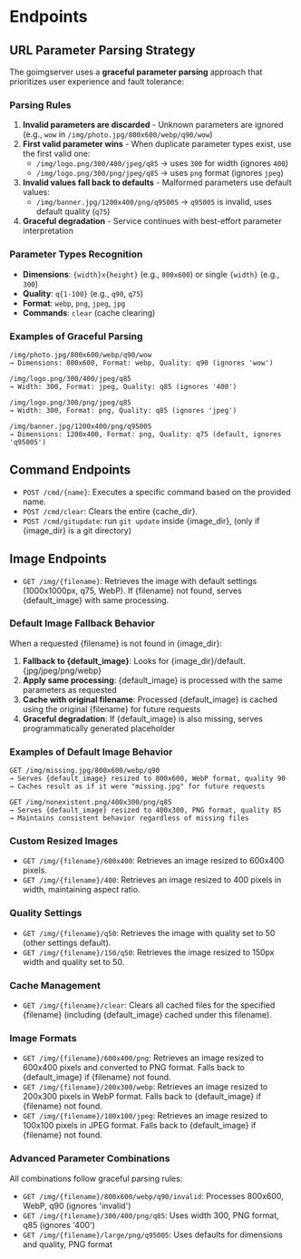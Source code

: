 # Endpoints

## URL Parameter Parsing Strategy

The goimgserver uses a **graceful parameter parsing** approach that prioritizes user experience and fault tolerance:

### Parsing Rules
1. **Invalid parameters are discarded** - Unknown parameters are ignored (e.g., `wow` in `/img/photo.jpg/800x600/webp/q90/wow`)
2. **First valid parameter wins** - When duplicate parameter types exist, use the first valid one:
   - `/img/logo.png/300/400/jpeg/q85` → uses `300` for width (ignores `400`)
   - `/img/logo.png/300/png/jpeg/q85` → uses `png` format (ignores `jpeg`)
3. **Invalid values fall back to defaults** - Malformed parameters use default values:
   - `/img/banner.jpg/1200x400/png/q95005` → `q95005` is invalid, uses default quality (`q75`)
4. **Graceful degradation** - Service continues with best-effort parameter interpretation

### Parameter Types Recognition
- **Dimensions**: `{width}x{height}` (e.g., `800x600`) or single `{width}` (e.g., `300`)
- **Quality**: `q{1-100}` (e.g., `q90`, `q75`)
- **Format**: `webp`, `png`, `jpeg`, `jpg`
- **Commands**: `clear` (cache clearing)

### Examples of Graceful Parsing
```
/img/photo.jpg/800x600/webp/q90/wow
→ Dimensions: 800x600, Format: webp, Quality: q90 (ignores 'wow')

/img/logo.png/300/400/jpeg/q85
→ Width: 300, Format: jpeg, Quality: q85 (ignores '400')

/img/logo.png/300/png/jpeg/q85
→ Width: 300, Format: png, Quality: q85 (ignores 'jpeg')

/img/banner.jpg/1200x400/png/q95005
→ Dimensions: 1200x400, Format: png, Quality: q75 (default, ignores 'q95005')
```

## Command Endpoints

- `POST /cmd/{name}`: Executes a specific command based on the provided name.
- `POST /cmd/clear`: Clears the entire {cache_dir}.
- `POST /cmd/gitupdate`: run `git update` inside {image_dir}, (only if {image_dir} is a git directory)

## Image Endpoints

- `GET /img/{filename}`: Retrieves the image with default settings (1000x1000px, q75, WebP). If {filename} not found, serves {default_image} with same processing.

### Default Image Fallback Behavior

When a requested {filename} is not found in {image_dir}:
1. **Fallback to {default_image}**: Looks for {image_dir}/default.{jpg/jpeg/png/webp}
2. **Apply same processing**: {default_image} is processed with the same parameters as requested
3. **Cache with original filename**: Processed {default_image} is cached using the original {filename} for future requests
4. **Graceful degradation**: If {default_image} is also missing, serves programmatically generated placeholder

### Examples of Default Image Behavior
```
GET /img/missing.jpg/800x600/webp/q90
→ Serves {default_image} resized to 800x600, WebP format, quality 90
→ Caches result as if it were "missing.jpg" for future requests

GET /img/nonexistent.png/400x300/png/q85  
→ Serves {default_image} resized to 400x300, PNG format, quality 85
→ Maintains consistent behavior regardless of missing files
```

### Custom Resized Images

- `GET /img/{filename}/600x400`: Retrieves an image resized to 600x400 pixels.
- `GET /img/{filename}/400`: Retrieves an image resized to 400 pixels in width, maintaining aspect ratio.

### Quality Settings

- `GET /img/{filename}/q50`: Retrieves the image with quality set to 50 (other settings default).
- `GET /img/{filename}/150/q50`: Retrieves the image resized to 150px width and quality set to 50.

### Cache Management

- `GET /img/{filename}/clear`: Clears all cached files for the specified {filename} (including {default_image} cached under this filename).

### Image Formats

- `GET /img/{filename}/600x400/png`: Retrieves an image resized to 600x400 pixels and converted to PNG format. Falls back to {default_image} if {filename} not found.
- `GET /img/{filename}/200x300/webp`: Retrieves an image resized to 200x300 pixels in WebP format. Falls back to {default_image} if {filename} not found.
- `GET /img/{filename}/100x100/jpeg`: Retrieves an image resized to 100x100 pixels in JPEG format. Falls back to {default_image} if {filename} not found.

### Advanced Parameter Combinations

All combinations follow graceful parsing rules:

- `GET /img/{filename}/800x600/webp/q90/invalid`: Processes 800x600, WebP, q90 (ignores 'invalid')
- `GET /img/{filename}/300/400/png/q85`: Uses width 300, PNG format, q85 (ignores '400')
- `GET /img/{filename}/large/png/q95005`: Uses defaults for dimensions and quality, PNG format

